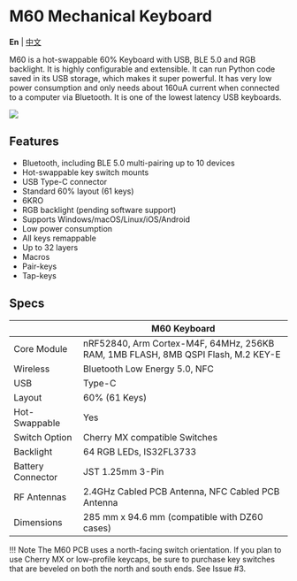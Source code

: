 # M60 Mechanical Keyboard

**En** | [中文][1]

M60 is a hot-swappable 60% Keyboard with USB, BLE 5.0 and RGB backlight. It is highly configurable and extensible.
It can run Python code saved in its USB storage, which makes it super powerful. It has very low power consumption and only needs about 160uA current when connected to a computer via Bluetooth. It is one of the lowest latency USB keyboards.

![](https://github.com/makerdiary/python-keyboard/raw/master/img/m60.jpg)

## Features

- Bluetooth, including BLE 5.0 multi-pairing up to 10 devices
- Hot-swappable key switch mounts
- USB Type-C connector
- Standard 60% layout (61 keys)
- 6KRO
- RGB backlight (pending software support)
- Supports Windows/macOS/Linux/iOS/Android
- Low power consumption
- All keys remappable
- Up to 32 layers
- Macros
- Pair-keys
- Tap-keys

## Specs

|                   | M60 Keyboard                                                                     |
| ----------------- | -------------------------------------------------------------------------------- |
| Core Module       | nRF52840, Arm Cortex-M4F, 64MHz, 256KB RAM, 1MB FLASH, 8MB QSPI Flash, M.2 KEY-E |
| Wireless          | Bluetooth Low Energy 5.0, NFC                                                    |
| USB               | Type-C                                                                           |
| Layout            | 60% (61 Keys)                                                                    |
| Hot-Swappable     | Yes                                                                              |
| Switch Option     | Cherry MX compatible Switches                                                    |
| Backlight         | 64 RGB LEDs, IS32FL3733                                                          |
| Battery Connector | JST 1.25mm 3-Pin                                                                 |
| RF Antennas       | 2.4GHz Cabled PCB Antenna, NFC Cabled PCB Antenna                                |
| Dimensions        | 285 mm x 94.6 mm (compatible with DZ60 cases)                                    |

!!! Note
    The M60 PCB uses a north-facing switch orientation. If you plan to use Cherry MX or low-profile keycaps, be sure to purchase key switches that are beveled on both the north and south ends. See Issue #3.

[1]: https://gitee.com/makerdiary/python-keyboard/wikis/pages
